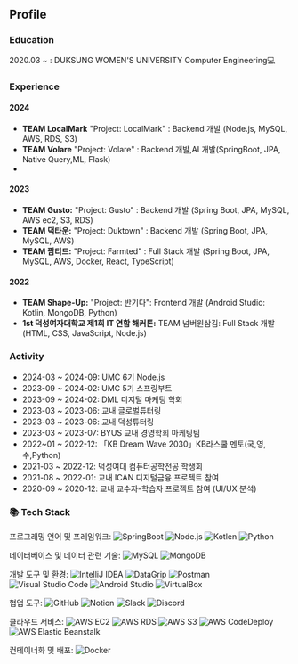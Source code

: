 ## Profile

### Education
2020.03 ~ : DUKSUNG WOMEN'S UNIVERSITY Computer Engineering💻

### Experience
#### 2024
- **TEAM LocalMark** "Project: LocalMark" : Backend 개발 (Node.js, MySQL, AWS, RDS, S3)
- **TEAM Volare** "Project: Volare" : Backend 개발,AI 개발(SpringBoot, JPA, Native Query,ML, Flask)
- 
#### 2023
- **TEAM Gusto:** "Project: Gusto" : Backend 개발 (Spring Boot, JPA, MySQL, AWS ec2, S3, RDS)
- **TEAM 덕타운:** "Project: Duktown" : Backend 개발 (Spring Boot, JPA, MySQL, AWS)
- **TEAM 팜티드:** "Project: Farmted" : Full Stack 개발 (Spring Boot, JPA, MySQL, AWS, Docker, React, TypeScript)

#### 2022
- **TEAM Shape-Up:** "Project: 반기다": Frontend 개발 (Android Studio: Kotlin, MongoDB, Python)
- **1st 덕성여자대학교 제1회 IT 연합 해커톤:** TEAM 넘버원삼김: Full Stack 개발 (HTML, CSS, JavaScript, Node.js)

### Activity
- 2024-03 ~ 2024-09: UMC 6기 Node.js
- 2023-09 ~ 2024-02: UMC 5기 스프링부트
- 2023-09 ~ 2024-02: DML 디지털 마케팅 학회
- 2023-03 ~ 2023-06: 교내 글로벌튜터링 
- 2023-03 ~ 2023-06: 교내 덕성튜터링 
- 2023-03 ~ 2023-07: BYUS 교내 경영학회 마케팅팀
- 2022~01 ~ 2022-12: 「KB Dream Wave 2030」KB라스쿨 멘토(국,영,수,Python)
- 2021-03 ~ 2022-12: 덕성여대 컴퓨터공학전공 학생회
- 2021-08 ~ 2022-01: 교내 ICAN 디지털금융 프로젝트 참여
- 2020-09 ~ 2020-12: 교내 교수자-학습자 프로젝트 참여 (UI/UX 분석)


 
<h3>📚 Tech Stack</h3>

프로그래밍 언어 및 프레임워크:
![SpringBoot](https://img.shields.io/badge/SpringBoot-6DB33F?style=flat-square&logo=springboot&logoColor=white)
![Node.js](https://img.shields.io/badge/Node.js-339933?style=flat-square&logo=nodedotjs&logoColor=white)
![Kotlen](https://img.shields.io/badge/Kotlin-7F52FF?style=flat-square&logo=Kotlin&logoColor=white)
![Python](https://img.shields.io/badge/Python-3776AB?style=flat-square&logo=Python&logoColor=white)


데이터베이스 및 데이터 관련 기술:
![MySQL](https://img.shields.io/badge/-MySQL-4479A1?style=flat-square&logo=mysql&logoColor=white)
![MongoDB](https://img.shields.io/badge/Mongodb-47A248?style=flat-square&logo=mongodb&logoColor=white)  

개발 도구 및 환경:
![IntelliJ IDEA](https://img.shields.io/badge/-IntelliJ%20IDEA-000000?style=flat-square&logo=intellij-idea&logoColor=white)
![DataGrip](https://img.shields.io/badge/-DataGrip-000000?style=flat-square&logo=datagrip&logoColor=white)
![Postman](https://img.shields.io/badge/-Postman-FF6C37?style=flat-square&logo=postman&logoColor=white)
![Visual Studio Code](https://img.shields.io/badge/-Visual%20Studio%20Code-007ACC?style=flat-square&logo=visual-studio-code&logoColor=white)
![Android Studio](https://img.shields.io/badge/-Android%20Studio-3DDC84?style=flat-square&logo=android-studio&logoColor=white)
![VirtualBox](https://img.shields.io/badge/-VirtualBox-183A61?style=flat-square&logo=virtualbox&logoColor=white)

협업 도구:
![GitHub](https://img.shields.io/badge/-GitHub-181717?style=flat-square&logo=github&logoColor=white)
![Notion](https://img.shields.io/badge/-Notion-000000?style=flat-square&logo=notion&logoColor=white)
![Slack](https://img.shields.io/badge/-Slack-4A154B?style=flat-square&logo=slack&logoColor=white)
![Discord](https://img.shields.io/badge/-Discord-5865F2?style=flat-square&logo=discord&logoColor=white)

클라우드 서비스:
![AWS EC2](https://img.shields.io/badge/-AWS%20EC2-232F3E?style=flat-square&logo=amazon-aws&logoColor=white)
![AWS RDS](https://img.shields.io/badge/-AWS%20RDS-232F3E?style=flat-square&logo=amazon-aws&logoColor=white)
![AWS S3](https://img.shields.io/badge/-AWS%20S3-232F3E?style=flat-square&logo=amazon-aws&logoColor=white)
![AWS CodeDeploy](https://img.shields.io/badge/AWS-CodeDeploy-FF9900?style=flat-square&logo=amazon-aws&logoColor=white)
![AWS Elastic Beanstalk](https://img.shields.io/badge/AWS-Elastic%20Beanstalk-232F3E?style=flat-square&logo=amazon-aws&logoColor=white)

컨테이너화 및 배포:
![Docker](https://img.shields.io/badge/-Docker-2496ED?style=flat-square&logo=docker&logoColor=white)
